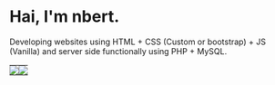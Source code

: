 # Hai, I'm nbert.
Developing websites using HTML + CSS (Custom or bootstrap) + JS (Vanilla) and server side functionally using PHP + MySQL.

<table>
  <tr>
    <td style="padding: 0; width=60%">
        <img src="https://github-readme-stats.vercel.app/api/?username=nbeerten&show_icons=true&title_color=539BF5&text_color=9f9f9f&bg_color=00000000&hide_border=true&icon_color=ffffff&hide_title=false"/>
    </td>
      <td style="padding: 0; width=40%">
        <img src="https://github-readme-stats.vercel.app/api/top-langs/?username=nbeerten&text_color=9f9f9f&bg_color=00000000&hide_border=true&hide_title=true"/>
    </td>
  </tr>
</table>
